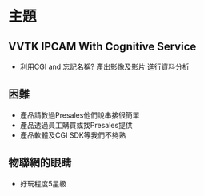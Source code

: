 # 主題
## VVTK IPCAM With Cognitive Service
- 利用CGI and 忘記名稱? 產出影像及影片 進行資料分析
## 困難
- 產品請教過Presales他們說串接很簡單
- 產品透過員工購買或找Presales提供
- 產品軟體及CGI SDK等我們不夠熟
## 物聯網的眼睛
- 好玩程度5星級
